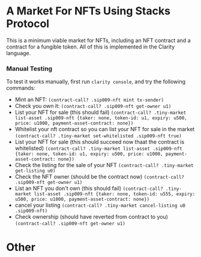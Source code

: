 # A Market For NFTs Using Stacks Protocol
This is a minimum viable market for NFTs, including an NFT contract and a contract for a fungible token.
All of this is implemented in the Clarity language.

### Manual Testing
To test it works manually, first run `clarity console`, and try the following commands:

* Mint an NFT: `(contract-call? .sip009-nft mint tx-sender)`
* Check you own it: `(contract-call? .sip009-nft get-owner u1)`
* List your NFT for sale (this should fail) `(contract-call? .tiny-market list-asset .sip009-nft {taker: none, token-id: u1, expiry: u500, price: u1000, payment-asset-contract: none})`
* Whitelist your nft contract so you can list your NFT for sale in the market `(contract-call? .tiny-market set-whitelisted .sip009-nft true)`
* List your NFT for sale (this should succeed now thaat the contract is whitelisted) `(contract-call? .tiny-market list-asset .sip009-nft {taker: none, token-id: u1, expiry: u500, price: u1000, payment-asset-contract: none})`
* Check the listing for the sale of your NFT `(contract-call? .tiny-market get-listing u0)`
* Check the NFT owner (should be the contract now) `(contract-call? .sip009-nft get-owner u1)`
* List an NFT you don't own (this should fail) `(contract-call? .tiny-market list-asset .sip009-nft {taker: none, token-id: u555, expiry: u500, price: u1000, payment-asset-contract: none})`
* cancel your listing `(contract-call? .tiny-market cancel-listing u0 .sip009-nft)`
* Check ownership (should have reverted from contract to you) `(contract-call? .sip009-nft get-owner u1)`

# Other
